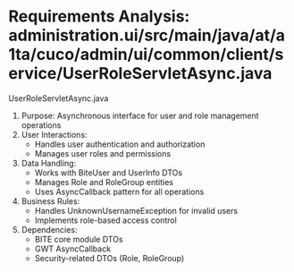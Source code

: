 # Requirements Analysis: administration.ui/src/main/java/at/a1ta/cuco/admin/ui/common/client/service/UserRoleServletAsync.java

UserRoleServletAsync.java
1. Purpose: Asynchronous interface for user and role management operations
2. User Interactions:
   - Handles user authentication and authorization
   - Manages user roles and permissions
3. Data Handling:
   - Works with BiteUser and UserInfo DTOs
   - Manages Role and RoleGroup entities
   - Uses AsyncCallback pattern for all operations
4. Business Rules:
   - Handles UnknownUsernameException for invalid users
   - Implements role-based access control
5. Dependencies:
   - BITE core module DTOs
   - GWT AsyncCallback
   - Security-related DTOs (Role, RoleGroup)